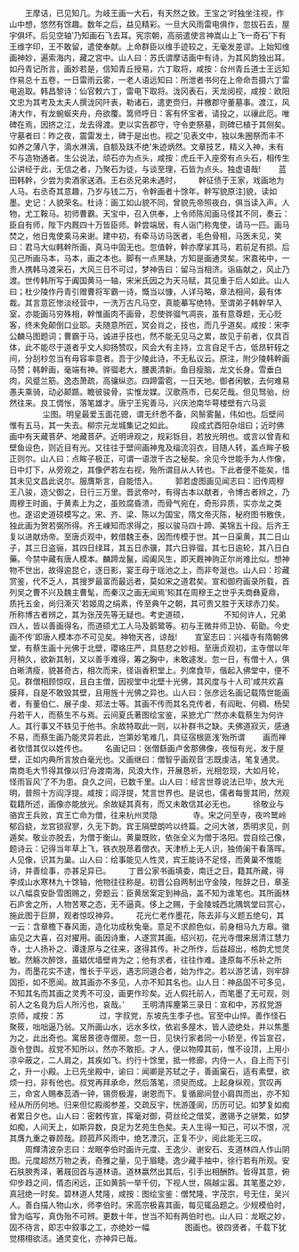 <!-- { "loadSidebar": true } -->
　　王摩诘，已见知几。为岐王画一大石，有天然之致。王宝之’时独坐注视，作山中想，悠然有馀趣。数年之后，益见精彩。一旦大风雨雷电俱作，忽拔石去，屋宇俱坏。后见空轴’乃知画石飞去耳。宪宗朝，高丽遣使言神嵩山上飞一奇石’下有王维字印，王不敢留，遣使奉献。上命群臣以维手迹较之，无毫发差谬。上始知维画神妙，遍索海内，藏之宮中。山人曰：苏氏谓摩诘画中有诗，为其风韵独出耳。如丹青记所言，画妙若是，信知青丘授易，六丁取将，咸按：台州青丘道士王远知作易总十五卷，一日雷雨云雾，一老人语远知曰：所泄者书何在上帝命吾摄六丁雷电追取。韩昌黎诗：仙官敕六丁，雷电下取将。泷冈表石，天龙阅视，咸按：欧阳文忠为其考及太夫人撰泷冈阡表，勒诸石，遣吏赍归，并檄郡守董墓事。渡江，风涛大作，有龙蜿蜒夹舟，舟欲覆。篙师呼日：客有怀宝者，请投之，以禳此厄。唯碑在焉，因挤之江，龙去得渡。吏以实告郡守，守令吏祭墓，则碑已植于其侧矣。守墓者曰：昨之夜，震雷发土，碑于是出也。视之’见表文中，独以朱圈祭而丰不如养之薄八字，滴水淋漓，自额及趺不绝’朱迹炳然。文章技艺，精义入神，未有不与造物通者。生公说法，顽石亦为点头，咸按：虎丘干入座旁有点头石，相传生公讲经于此，无信之者，乃聚石为徒，与谈至理，石皆为点头。独虚语哉!
　　蓝田韩幹，少尝为卖酒家送酒。王右丞兄弟未遇时，
　　幹征债于王家，戏画地为人马。右丞奇其意趣，乃岁与钱二万，令幹画者十馀年。幹写貌原注]貌，读如墨。史记：人貌荣名。杜诗：画工如山貌不同，曾貌先帝照夜白，俱当读入声。人物，尤工鞍马。初师曹霸。天宝中，召入供奉，上令师陈闳画马怪其不同，奏云：臣自有师，陛下内厩四十万皆臣师。幹尝端居，有人诣门称鬼使，请马一匹。画马焚之，他日鬼使乘马来谢。建中初，有牵马访马医者，毛色骨相，马医未见，笑曰：君马大似韩幹所画，真马中固无也。忽值幹，幹亦摩挲其马，若前足有损。后见己所画马本，马本，画之本也。脚有一点黑缺，方知是画通灵矣。宋嘉祐中，一贵人携韩马渡采石，大风三日不可过，梦神告曰：留马当相济。诣庙献之，风止乃渡。世传韩所写于阗国黄马一轴，宋米氏因之为天马赋，其见重于后人如此。山人曰；杜少陵作丹青引赠曹将军霸一诗，慨当以慷，人详马略，章法相间，最有体裁。其言意匠惨淡经营中，一洗万古凡马空，真能摹写绝特。至谓弟子韩幹早入室，亦能画马穷殊相，幹惟画肉不画骨，忍使骅骝气凋丧，虽有意尊题，无心贬客，终未免颠倒口业耶。夫随意所匠，冥会肖之，技也，而几乎道矣。咸按：宋李公麟马图题词；曹霸于马，诚进乎技也，然不能无见马之累，故见于前者，仅具百体，此不能尽于道者乎文人抑扬赞叹，风会大有主持，立言自足千古，低昂轩轾之间，分刮杪忽当有毋容率意者。吾于少陵此诗，不无私议云。原注，附少陵韩幹画马赞；韩幹画，毫端有神。骅骝老大，腰裹清新。鱼目瘦脑，龙文长身。雪垂白肉，风蹙兰筋。逸态萧疏，高骧纵恣。四蹄雷雹，一日天地。御者闲敏，去何难易愚夫乘骑，动必颠踬。瞻彼骏骨，实惟龙媒。汉歌燕市，已矣茫哉。但见驽骀，纷然往来。良工惆怅，落笔雄才。唐宁王宪善马，兴庆池南华萼楼壁有六马衮
　　
　　尘图。明皇最爱玉面花骢，谓无纤悉不备，风鬃雾鬣，伟如也。后壁间惟有五马，其一失去。柳宗元龙城集记之如此。
　　段成式酉阳杂俎曰；近时佛画中有天藏菩萨、地藏菩萨。近明谛观之，规彩铄目，若放光明也。或言以曾青和壁鱼设色，则近目有光。又往往于壁间画神鬼及缁流羽衣，目随人转，盖点眸子极正则尔。山人曰：点眸子极正，可谓一语泄千古之秘矣。余见今世能手为人作像，日中灯下，从旁观之，其像俨若左右视，殆所谓目从人转也。下此者便不能矣，惜其未见文昌此说尔。服膺斯言，自能悟入。
　　郭若虚图画见闻志曰：旧传周穆王八骏，造父御之，日行三万里。晋武帝吋，有得古本以献者，令博古者辨之，乃周穆王时画，于黄素上为之，虽败腐昏溃，而骨气宛在，奇形异质，实亦龙之类也。遂诏史道硕模写之。宋、齐、梁、陈以为国宝，隋文帝灭陈，秘府图书散佚，独此画为贺若弼所得。齐王崠知而求得之，报以骏马四十蹄、美锦五十段。后齐王复以进献炀帝。至唐贞观中，敕借魏王泰，因而传模于世。其一日渠黄，其二日山子，其三日盗骊，其四日绿耳，其五日赤骥，其六日骅骝，其七日逾轮，其八日白藥。今禁中藏有唐人模本。麟蹄龙鬣，阊阖风生，即天厩神驹正尔尚难比似。想神物不世出，故得逾昆仑，逐日影，宴王母于瑶池之上，而非夸涎也。山人曰：珍藏赏鉴，代不乏人，其搜罗最富而最远者，莫如宋之道君矣。宣和御府画录所载，首列吴之曹不兴及魏主曹髦，而秦汉之画无闻焉’矧其在周穆王之世乎夫商彝夏鼎，质托五金，尚归澌灭’若姬周之绢素，传至典午之朝，其可贵又胜于天球赤刀矣。所称博古者辨之，其为张茂先等无疑也。考史道硕，
　　
　　不知何许人，兄弟四人，皆以善画得名，而道硕尤工人马及鹅鹭等。初与王微并师卫协、荀勖。今史画不传’即唐人模本亦不可见矣。神物天吝，谅哉!
　　宣室志曰：兴福寺有隋朝佛堂，有蔡生画十光佛于北壁，瓔珞庄严，具慈悲之妙相。至唐贞观初，主寺僧以年月稍久，欲新其制，又以善手难得，筹之胸中，未敢遽发。忽一日，有僧十人，俱白晰清瘦，貌甚奇古，相次而来，径诣香积堂上。列席食毕，偕起入佛堂中，便不见。群僧相顾惊叹，且白主僧，因视堂中北壁十光佛，其风度与十人司’咸共欢喜膜拜，自是不敢毁其壁，且用旌十光佛之异也。山人曰：张彦远名画记载隋世能画者，有董伯仁、展子虔、郑法士等。其画不传而其名克传者，有阎毗、何稠、杨契丹若干人，而蔡生不与焉。云间夏氏著图绘宝鉴，采摭尤广’然亦未载蔡生为何许人。其行事又不轶见于他书。余故特取此一则，以补群书之缺。夫佛道寂灭，感通不易，而蔡生画乃能灵异若此，岂第妙笔难几，具征宿根匪浅’殆所谓
　　画而禅者欤惜其仅以姓传也。
　　名画记曰：张僧繇画卢舍那佛像，夜恒有光，发于屋壁，正如内典所言放白毫光也。又画继曰：僧智乎画观音’志既虔洁，笔复通灵。南商毛大节得其像以归’舟渡南海，风浪大作，开展恳祈，光相忽现，大如月轮，怪雨盲风’了不为患。良久之间，已数千里。山人曰：经言世尊说法已毕，放大光明，普照十方阎浮提。咸按；阎浮提，梵言世界也。是说也，儒者每訾其罔，然观载籍所述，画像亦能放光。余故疑其真有，而又未敢信其必无也。
　　徐敬业与骆宾王兵败，宾王亡命为僧，往来杭州灵隐
　　
　　寺。宋之问至寺，夜吟鹫岭郁舀蛲，龙宫锁寂寥，久无下韵。宾王隔壁朗吟以终篇。之问大骇，质明求见，则遁矣。敬业亦脱去，为僧于衡山。黄巢既败，依张全义为僧于洛阳。尝自绘己像，题诗云：记得当年草上飞，铁衣脱荩着僧衣。天津桥上无人识，独倚阑干看落晖。人见像，识其为巢。山人曰：绘事能见人性灵，宾王能诗不足怪，而黄巢不惟能诗，并善绘事，亦甚足异已。
　　丁晋公家书画填委，南迁之日，籍其所藏，得李成山水寒林九十馀轴，他物往往称是。初晋公自两制出守金陵，陛辞之日，章圣以八幅袁安卧雪图赐之，旁题云：臣黄居案定到神品，盖不知为谁笔也。其所画林石庐舍之所，人物苦寒之态，无不逼真。侈上之赐，于金陵城西北隅筑堂曰赏心，施此图于巨屏，观者惊叹神异。
　　花光仁老作墨花，陈去非与义题五绝句，其一云：含章檐下春风面，造化功成秋兔毫。意足不求颜色似，前身相马九方皋。徽庙见之大喜，召对擢用。画因诗重，人遂赏其画。绍兴初，花光寺僧来居清江慧力寺，士人扬补之、谭逢原与之往来，遂得其传。补之所作，后益超出，格韵尤觉灵敏。然觞次醉馀，虽娼优墙壁肯为之；他有求者，往往作难。逢原每不乐补之所为，而墨花实不逮，惟长于平远，遇志同道合者，始为作之。若以游艺请，则牢辞固拒，如不愿闻。故其画亦不多见，人亦不知其名也。山人日：神品固不可多见，不知其名而其画之灵秀不可没，画更作珍矣。近人假托前人，而笔墨了无可观，则前人之名竟为后人所污也，哀哉。’
　　王明清挥麈第三录日：宣和中，苏叔党游京师，咸按：苏
　　
　　过，字叔党，东坡先生季子也。官至中山悴。善作怪石聚筱，咄咄逼乃翁。又所画山水，远水多纹，依岩多屋木，皆人迹绝处，并以焦墨为之，此出奇也。寓居景德寺僧房。忽一日，见快行家者同一小轿至，传旨宣召，亟令登舆。叔党不知所以，然亦不敢拒。才人，便以物障其前，惟不设顶，上用小凉伞蔽之，二人肩之，其疾如飞。约行十馀里，抵一修廊，内侍一人，自上而下引之，升一小殿。上已先坐殿中，谕曰：闻卿是苏轼之子，善画窠石，适有素壁，欲烦一扫，非有他也。叔党再拜承命，然后落笔，须臾而成。上起身纵观，赏叹再三，命宮人赐奉蕊酒一钟，锡赍极渥，谢恩而下。复循廊间登小肩舆而出，亦不知经从所历何地。归来但忆殿阁参差，交疏反宇，恍游蓬阆，历历可记。如梦复如痴者累日夕也。山人曰：密敕传宣，挥毫对御，荷丝纶之借奖，邀锡予之骈繁，如梦如痴，人间天上，如斯异数，良足为艺苑生色矣。夫人生得一知己，可以不恨，况其膺九重之眷顾哉。顾菰芦风雨中，绝艺湮沉，正复不少，阅此能无三叹。
　　周輝清波杂志曰：龙眠李伯时画许元度、王逸少、谢安石、支道林四人作山阴图。元度超然万物之表，奇雅之量，见于眉睫。逸少藏手袖中，徐行若有所观。安石肤腴秀泽，著屐回首与道林语。道林嬴然出其后，引手出相酬酢。皆得其意，俯仰步趋之间，情态闲远，正如黄鹄一举千仞，下视人世，隔越尘嚣。其笔墨之妙，真冠绝一时矣。碧林道人梵隆，咸按：图绘宝鉴：僧梵隆，字茂宗，号无住，吴兴人。善白描人物山水，师李伯时。宋高宗极喜其画，每见辄品题之。少规模伯时，曾为临写，真伪殆不可辨。更数十年，世当不知有两伯时也。山人曰：龙眠之妙，固不待言，即志中叙事之工，亦绝妙一幅
　　
　　图画也。彼四贤者，千载下犹觉栩栩欲活。通灵变化，亦神异已哉。
